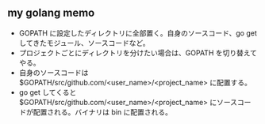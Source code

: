 ## my golang memo
* GOPATH に設定したディレクトリに全部置く。自身のソースコード、go get してきたモジュール、ソースコードなど。
* プロジェクトごとにディレクトリを分けたい場合は、GOPATH を切り替えてやる。
* 自身のソースコードは $GOPATH/src/github.com/<user_name>/<project_name> に配置する。
* go get してくると $GOPATH/src/github.com/<user_name>/<project_name> にソースコードが配置される。バイナリは bin に配置される。
